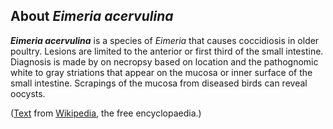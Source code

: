 About *Eimeria acervulina* 
--------------------------



***Eimeria acervulina*** is a species of *Eimeria* that causes
coccidiosis in older poultry. Lesions are limited to the anterior or
first third of the small intestine. Diagnosis is made by on necropsy
based on location and the pathognomic white to gray striations that
appear on the mucosa or inner surface of the small intestine. Scrapings
of the mucosa from diseased birds can reveal oocysts.

([Text](http://en.wikipedia.org/wiki/Eimeria_acervulina) from
[Wikipedia](http://en.wikipedia.org/), the free encyclopaedia.)
